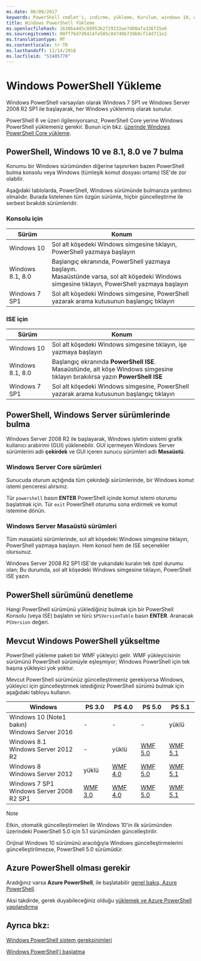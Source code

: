 ```yaml
---
ms.date: 08/09/2017
keywords: PowerShell cmdlet'i, indirme, yükleme, Kurulum, windows 10, windows 8.1, windows 8.0, windows 7
title: Windows PowerShell Yükleme
ms.openlocfilehash: 1630ba445c88953b2729232ae7d80afa326f25e6
ms.sourcegitcommit: 00ff76d7d9414fe585c04740b739b9cf14d711e1
ms.translationtype: MT
ms.contentlocale: tr-TR
ms.lasthandoff: 12/14/2018
ms.locfileid: "53405770"
---
```

# <a name="installing-windows-powershell"></a>Windows PowerShell Yükleme

Windows PowerShell varsayılan olarak Windows 7 SP1 ve Windows Server 2008 R2 SP1 ile başlayarak, her Windows yüklenmiş olarak sunulur.

PowerShell 6 ve üzeri ilgileniyorsanız, PowerShell Core yerine Windows PowerShell yüklemeniz gerekir. Bunun için bkz. [üzerinde Windows PowerShell Core yükleme](Installing-PowerShell-Core-on-Windows.md).

## <a name="finding-powershell-in-windows-10-81-80-and-7"></a>PowerShell, Windows 10 ve 8.1, 8.0 ve 7 bulma

Konumu bir Windows sürümünden diğerine taşınırken bazen PowerShell bulma konsolu veya Windows (tümleşik komut dosyası ortamı) ISE'de zor olabilir.

Aşağıdaki tablolarda, PowerShell, Windows sürümünde bulmanıza yardımcı olmalıdır.
Burada listelenen tüm özgün sürümle, hiçbir güncelleştirme ile serbest bırakıldı sürümleridir.

### <a name="for-console"></a>Konsolu için

Sürüm | Konum
-- | --
Windows 10 | Sol alt köşedeki Windows simgesine tıklayın, PowerShell yazmaya başlayın
Windows 8.1, 8.0 | Başlangıç ekranında, PowerShell yazmaya başlayın.<br/>Masaüstünde varsa, sol alt köşedeki Windows simgesine tıklayın, PowerShell yazmaya başlayın
Windows 7 SP1 | Sol alt köşedeki Windows simgesine, PowerShell yazarak arama kutusunun başlangıç tıklayın

### <a name="for-ise"></a>ISE için

Sürüm | Konum
-- | --
Windows 10 | Sol alt köşedeki Windows simgesine tıklayın, işe yazmaya başlayın
Windows 8.1, 8.0 | Başlangıç ekranında **PowerShell ISE**.<br/>Masaüstünde, alt köşe Windows simgesine tıklayın bırakılırsa yazın **PowerShell ISE**
Windows 7 SP1 | Sol alt köşedeki Windows simgesine, PowerShell yazarak arama kutusunun başlangıç tıklayın

## <a name="finding-powershell-in-windows-server-versions"></a>PowerShell, Windows Server sürümlerinde bulma

Windows Server 2008 R2 ile başlayarak, Windows işletim sistemi grafik kullanıcı arabirimi (GUI) yüklenebilir.
GUI içermeyen Windows Server sürümlerini adlı **çekirdek** ve GUI içeren sunucu sürümleri adlı **Masaüstü**.

### <a name="windows-server-core-editions"></a>Windows Server Core sürümleri

Sunucuda oturum açtığında tüm çekirdeği sürümlerinde, bir Windows komut istemi penceresi alırsınız.

Tür `powershell` basın **ENTER** PowerShell içinde komut istemi oturumu başlatmak için.
Tür `exit` PowerShell oturumu sona erdirmek ve komut istemine dönün.

### <a name="windows-server-desktop-editions"></a>Windows Server Masaüstü sürümleri

Tüm masaüstü sürümlerinde, sol alt köşedeki Windows simgesine tıklayın, PowerShell yazmaya başlayın.
Hem konsol hem de ISE seçenekler olursunuz.

Windows Server 2008 R2 SP1 ISE'de yukarıdaki kuralın tek özel durumu olan; Bu durumda, sol alt köşedeki Windows simgesine tıklayın, PowerShell ISE yazın.

## <a name="how-to-check-the-version-of-powershell"></a>PowerShell sürümünü denetleme

Hangi PowerShell sürümünü yüklediğiniz bulmak için bir PowerShell Konsolu (veya ISE) başlatın ve türü `$PSVersionTable` basın **ENTER**. Aranacak `PSVersion` değeri.

## <a name="upgrading-existing-windows-powershell"></a>Mevcut Windows PowerShell yükseltme

PowerShell yükleme paketi bir WMF yükleyici gelir.
WMF yükleyicisinin sürümünü PowerShell sürümüyle eşleşmiyor; Windows PowerShell için tek başına yükleyici yok yoktur.

Mevcut PowerShell sürümünüz güncelleştirmeniz gerekiyorsa Windows, yükleyici için güncelleştirmek istediğiniz PowerShell sürümü bulmak için aşağıdaki tabloyu kullanın.

Windows | PS 3.0 | PS 4.0 | PS 5.0 | PS 5.1 |
--|--|--|--|--|
Windows 10 (Note1 bakın)<br/>Windows Server 2016 | - | - | - | yüklü
Windows 8.1<br/>Windows Server 2012 R2 | - | yüklü | [WMF 5.0](https://www.microsoft.com/en-us/download/details.aspx?id=50395) | [WMF 5.1](https://www.microsoft.com/en-us/download/details.aspx?id=54616)
Windows 8<br/>Windows Server 2012 | yüklü | [WMF 4.0](https://www.microsoft.com/en-us/download/details.aspx?id=40855) | [WMF 5.0](https://www.microsoft.com/en-us/download/details.aspx?id=50395) | [WMF 5.1](https://www.microsoft.com/en-us/download/details.aspx?id=54616)
Windows 7 SP1<br/>Windows Server 2008 R2 SP1 | [WMF 3.0](https://www.microsoft.com/en-us/download/details.aspx?id=34595) | [WMF 4.0](https://www.microsoft.com/en-us/download/details.aspx?id=40855) | [WMF 5.0](https://www.microsoft.com/en-us/download/details.aspx?id=50395) | [WMF 5.1](https://www.microsoft.com/en-us/download/details.aspx?id=54616)

> [!NOTE]
>
> Etkin, otomatik güncelleştirmeleri ile Windows 10'in ilk sürümünden üzerindeki PowerShell 5.0 için 5.1 sürümünden güncelleştirilir.
>
> Orijinal Windows 10 sürümünü aracılığıyla Windows güncelleştirmelerini güncelleştirilmezse, PowerShell 5.0 sürümüdür.

## <a name="need-azure-powershell"></a>Azure PowerShell olması gerekir

Aradığınız varsa **Azure PowerShell**, ile başlatabilir [genel bakış, Azure PowerShell](/powershell/azure/overview).

Aksi takdirde, gerek duyabileceğiniz olduğu [yüklemek ve Azure PowerShell yapılandırma](/powershell/azure/install-azurerm-ps)

## <a name="see-also"></a>Ayrıca bkz:

[Windows PowerShell sistem gereksinimleri](Windows-PowerShell-System-Requirements.md)

[Windows PowerShell'i başlatma](../getting-started/Starting-Windows-PowerShell.md)